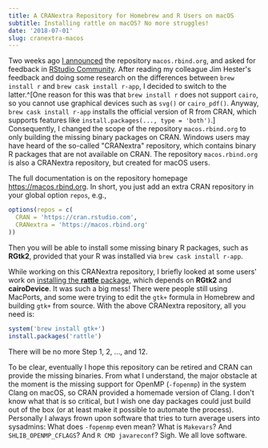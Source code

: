 ```yaml
---
title: A CRANextra Repository for Homebrew and R Users on macOS
subtitle: Installing rattle on macOS? No more struggles!
date: '2018-07-01'
slug: cranextra-macos
---
```


Two weeks ago [I announced](/en/2018/06/homebrew-binary-r-packages/) the repository `macos.rbind.org`, and asked for feedback in [RStudio Community](https://community.rstudio.com/t/9907). After reading my colleague Jim Hester's feedback and doing some research on the differences between `brew install r` and `brew cask install r-app`, I decided to switch to the latter.^[One reason for this was that `brew install r` does not support `cairo`, so you cannot use graphical devices such as `svg()` or `cairo_pdf()`. Anyway, `brew cask install r-app` installs the official version of R from CRAN, which supports features like `install.packages(..., type = 'both')`.] Consequently, I changed the scope of the repository `macos.rbind.org` to only building the missing binary packages on CRAN. Windows users may have heard of the so-called "CRANextra" repository, which contains binary R packages that are not available on CRAN. The repository `macos.rbind.org` is also a CRANextra repository, but created for macOS users.

The full documentation is on the repository homepage https://macos.rbind.org. In short, you just add an extra CRAN repository in your global option `repos`, e.g.,

```r
options(repos = c(
  CRAN = 'https://cran.rstudio.com',
  CRANextra = 'https://macos.rbind.org'
))
```

Then you will be able to install some missing binary R packages, such as **RGtk2**, provided that your R was installed via `brew cask install r-app`.

While working on this CRANextra repository, I briefly looked at some users' work on [installing the **rattle** package](https://rattle.togaware.com/rattle-install-mac.html), which depends on **RGtk2** and **cairoDevice**. It was such a big mess! There were people still using MacPorts, and some were trying to edit the `gtk+` formula in Homebrew and building `gtk+` from source. With the above CRANextra repository, all you need is:

```r
system('brew install gtk+')
install.packages('rattle')
```

There will be no more Step 1, 2, ..., and 12.

To be clear, eventually I hope this repository can be retired and CRAN can provide the missing binaries. From what I understand, the major obstacle at the moment is the missing support for OpenMP (`-fopenmp`) in the system Clang on macOS, so CRAN provided a homemade version of Clang. I don't know what that is so critical, but I wish one day packages could just build out of the box (or at least make it possible to automate the process). Personally I always frown upon software that tries to turn average users into sysadmins: What does `-fopenmp` even mean? What is `Makevars`? And `SHLIB_OPENMP_CFLAGS`? And `R CMD javareconf`? Sigh. We all love software.
